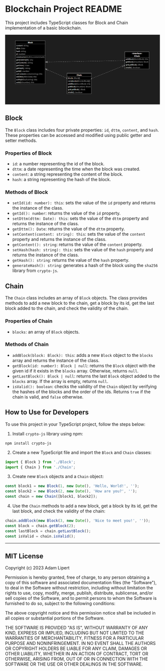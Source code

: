 # Blockchain Project README

This project includes TypeScript classes for Block and Chain implementation of a basic blockchain.

![UML Class Diagram](./diagram.png)

## Block

The `Block` class includes four private properties: `id`, `dttm`, `content`, and `hash`. These properties can be accessed and modified using public getter and setter methods.

### Properties of Block

- `id`: a number representing the id of the block.
- `dttm`: a date representing the time when the block was created.
- `content`: a string representing the content of the block.
- `hash`: a string representing the hash of the block.

### Methods of Block

- `setId(id: number): this`: sets the value of the `id` property and returns the instance of the class.
- `getId(): number`: returns the value of the `id` property.
- `setDttm(dttm: Date): this`: sets the value of the `dttm` property and returns the instance of the class.
- `getDttm(): Date`: returns the value of the `dttm` property.
- `setContent(content: string): this`: sets the value of the `content` property and returns the instance of the class.
- `getContent(): string`: returns the value of the `content` property.
- `setHash(hash: string): this`: sets the value of the `hash` property and returns the instance of the class.
- `getHash(): string`: returns the value of the `hash` property.
- `generateHash(): string`: generates a hash of the block using the `sha256` library from `crypto-js`.

## Chain

The `Chain` class includes an array of `Block` objects. The class provides methods to add a new block to the chain, get a block by its id, get the last block added to the chain, and check the validity of the chain.

### Properties of Chain

- `blocks`: an array of `Block` objects.

### Methods of Chain

- `addBlock(block: Block): this`: adds a new `Block` object to the `blocks` array and returns the instance of the class.
- `getBlock(id: number): Block | null`: returns the `Block` object with the given id if it exists in the `blocks` array. Otherwise, returns `null`.
- `getLastBlock(): Block | null`: returns the last `Block` object added to the `blocks` array. If the array is empty, returns `null`.
- `isValid(): boolean`: checks the validity of the `Chain` object by verifying the hashes of the blocks and the order of the ids. Returns `true` if the chain is valid, and `false` otherwise.

## How to Use for Developers

To use this project in your TypeScript project, follow the steps below:

1. Install `crypto-js` library using npm:

```shell
npm install crypto-js
```

2. Create a new TypeScript file and import the `Block` and `Chain` classes:

```ts
import { Block } from './Block';
import { Chain } from './Chain';
```

3. Create new `Block` objects and a `Chain` object:

```ts
const block1 = new Block(1, new Date(), 'Hello, World!', '');
const block2 = new Block(2, new Date(), 'How are you?', '');
const chain = new Chain([block1, block2]);
```

4. Use the `Chain` methods to add a new block, get a block by its id, get the last block, and check the validity of the chain:

```ts
chain.addBlock(new Block(3, new Date(), 'Nice to meet you!', ''));
const block = chain.getBlock(2);
const lastBlock = chain.getLastBlock();
const isValid = chain.isValid();
```

---

## MIT License

Copyright (c) 2023 Adam Lipert

Permission is hereby granted, free of charge, to any person obtaining a copy of this software and associated documentation files (the "Software"), to deal in the Software without restriction, including without limitation the rights to use, copy, modify, merge, publish, distribute, sublicense, and/or sell copies of the Software, and to permit persons to whom the Software is furnished to do so, subject to the following conditions:

The above copyright notice and this permission notice shall be included in all copies or substantial portions of the Software.

THE SOFTWARE IS PROVIDED "AS IS", WITHOUT WARRANTY OF ANY KIND, EXPRESS OR IMPLIED, INCLUDING BUT NOT LIMITED TO THE WARRANTIES OF MERCHANTABILITY, FITNESS FOR A PARTICULAR PURPOSE AND NONINFRINGEMENT. IN NO EVENT SHALL THE AUTHORS OR COPYRIGHT HOLDERS BE LIABLE FOR ANY CLAIM, DAMAGES OR OTHER LIABILITY, WHETHER IN AN ACTION OF CONTRACT, TORT OR OTHERWISE, ARISING FROM, OUT OF OR IN CONNECTION WITH THE SOFTWARE OR THE USE OR OTHER DEALINGS IN THE SOFTWARE.

